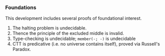 ### Foundations

This development includes several proofs of foundational interest.

1. The halting problem is undecidable.
2. Thence the principle of the excluded middle is invalid.
3. Type-checking is undecidable; `member(-; -)` is undecidable
4. CTT is predicative (i.e. no universe contains itself), proved via Russell's Paradox.
